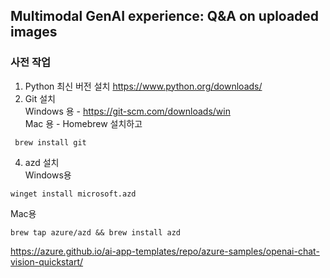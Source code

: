 ## Multimodal GenAI experience: Q&A on uploaded images

### 사전 작업
1. Python 최신 버전 설치
https://www.python.org/downloads/
2. Git 설치 <br>
Windows 용 - https://git-scm.com/downloads/win <br>
Mac 용 - Homebrew 설치하고
```
 brew install git
```
4. azd 설치<br>
Windows용 <br>
```
winget install microsoft.azd
```
Mac용<br>
```
brew tap azure/azd && brew install azd
```

https://azure.github.io/ai-app-templates/repo/azure-samples/openai-chat-vision-quickstart/

